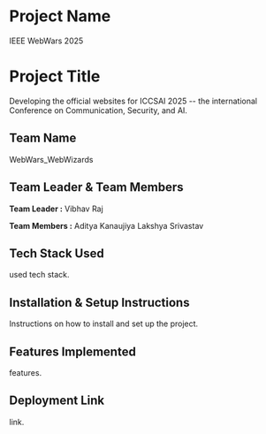 # Project Name 
 IEEE WebWars 2025
# Project Title

 Developing the official websites for ICCSAI 2025 -- the international Conference on Communication, Security, and AI.

## Team Name 
 WebWars_WebWizards

## Team Leader & Team Members
 **Team Leader :**
 Vibhav Raj
 
 **Team Members :**
 Aditya Kanaujiya 
 Lakshya Srivastav 
                
## Tech Stack Used

used tech stack.

## Installation & Setup Instructions

Instructions on how to install and set up the project.

## Features Implemented

features.

## Deployment Link

link.
